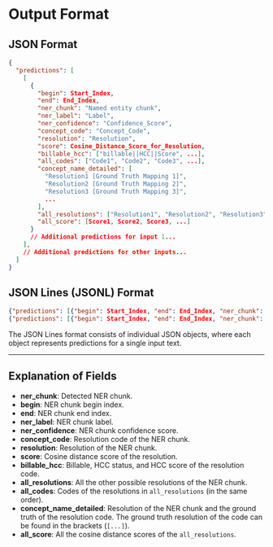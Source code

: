 # Output Format

## JSON Format

```json
{
  "predictions": [
    [
      {
        "begin": Start_Index,
        "end": End_Index,
        "ner_chunk": "Named entity chunk",
        "ner_label": "Label",
        "ner_confidence": "Confidence_Score",
        "concept_code": "Concept_Code",
        "resolution": "Resolution",
        "score": Cosine_Distance_Score_for_Resolution,
        "billable_hcc": ["billable||HCC||Score", ...],
        "all_codes": ["Code1", "Code2", "Code3", ...],
        "concept_name_detailed": [
          "Resolution1 [Ground Truth Mapping 1]",
          "Resolution2 [Ground Truth Mapping 2]",
          "Resolution3 [Ground Truth Mapping 3]",
          ...
        ],
        "all_resolutions": ["Resolution1", "Resolution2", "Resolution3", ...],
        "all_score": [Score1, Score2, Score3, ...]
      }
      // Additional predictions for input 1...
    ],
    // Additional predictions for other inputs...
  ]
}
```

## JSON Lines (JSONL) Format

```json
{"predictions": [{"begin": Start_Index, "end": End_Index, "ner_chunk": "Named entity chunk", "ner_label": "Label", "ner_confidence": "Confidence_Score", "concept_code": "Concept_Code", "resolution": "Resolution", "score": Cosine_Distance_Score_for_Resolution, "billable_hcc": ["billable||HCC||Score", ...], "all_codes": ["Code1", "Code2", "Code3", ...], "concept_name_detailed": ["Resolution1 [Ground Truth Mapping 1]", "Resolution2 [Ground Truth Mapping 2]", ...], "all_resolutions": ["Resolution1", "Resolution2", "Resolution3", ...], "all_score": [Score1, Score2, Score3, ...]}]}
{"predictions": [{"begin": Start_Index, "end": End_Index, "ner_chunk": "Named entity chunk", "ner_label": "Label", "ner_confidence": "Confidence_Score", "concept_code": "Concept_Code", "resolution": "Resolution", "score": Cosine_Distance_Score_for_Resolution, "billable_hcc": ["billable||HCC||Score", ...], "all_codes": ["Code1", "Code2", "Code3", ...], "concept_name_detailed": ["Resolution1 [Ground Truth Mapping 1]", "Resolution2 [Ground Truth Mapping 2]", ...], "all_resolutions": ["Resolution1", "Resolution2", "Resolution3", ...], "all_score": [Score1, Score2, Score3, ...]}]}
```

The JSON Lines format consists of individual JSON objects, where each object represents predictions for a single input text.

---

## Explanation of Fields

- **ner_chunk**: Detected NER chunk.
- **begin**: NER chunk begin index.
- **end**: NER chunk end index.
- **ner_label**: NER chunk label.
- **ner_confidence**: NER chunk confidence score.
- **concept_code**: Resolution code of the NER chunk.
- **resolution**: Resolution of the NER chunk.
- **score**: Cosine distance score of the resolution.
- **billable_hcc**: Billable, HCC status, and HCC score of the resolution code.
- **all_resolutions**: All the other possible resolutions of the NER chunk.
- **all_codes**: Codes of the resolutions in `all_resolutions` (in the same order).
- **concept_name_detailed**: Resolution of the NER chunk and the ground truth of the resolution code. The ground truth resolution of the code can be found in the brackets (`[...]`).
- **all_score**: All the cosine distance scores of the `all_resolutions`.
